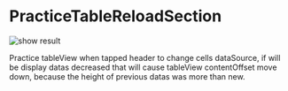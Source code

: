 # PracticeTableReloadSection

![show result](demovideo.gif)

Practice tableView when tapped header to change cells dataSource, 
if will be display datas decreased that will cause tableView contentOffset move down,
because the height of previous datas was more than new.
